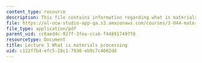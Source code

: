 ```yaml
---
content_type: resource
description: This file contains information regarding what is materials processing.
file: https://ol-ocw-studio-app-qa.s3.amazonaws.com/courses/3-044-materials-processing-spring-2013/c122f7b4efc528c17930eb9c7c4662dd_MIT3_044S13_Lec01.pdf
file_type: application/pdf
parent_uid: cc6aed4c-927f-3fea-ccab-f448917497f8
resourcetype: Document
title: Lecture 1 What is materials processing
uid: c122f7b4-efc5-28c1-7930-eb9c7c4662dd
---
```


